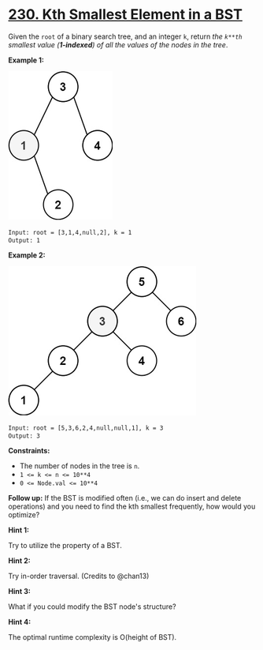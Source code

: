# [230. Kth Smallest Element in a BST](https://leetcode.com/problems/kth-smallest-element-in-a-bst/)

Given the `root` of a binary search tree, and an integer `k`, return _the `k**th` smallest value (**1-indexed**) of all the values of the nodes in the tree_.

**Example 1:**

![kthtree1.jpeg](kthtree1.jpeg)

    Input: root = [3,1,4,null,2], k = 1
    Output: 1

**Example 2:**

![kthtree2.jpeg](kthtree2.jpeg)

    Input: root = [5,3,6,2,4,null,null,1], k = 3
    Output: 3

**Constraints:**

- The number of nodes in the tree is `n`.
- `1 <= k <= n <= 10**4`
- `0 <= Node.val <= 10**4`

**Follow up:** If the BST is modified often (i.e., we can do insert and delete operations) and you need to find the kth smallest frequently, how would you optimize?

**Hint 1:**

Try to utilize the property of a BST.

**Hint 2:**

Try in-order traversal. (Credits to @chan13)

**Hint 3:**

What if you could modify the BST node's structure?

**Hint 4:**

The optimal runtime complexity is O(height of BST).
